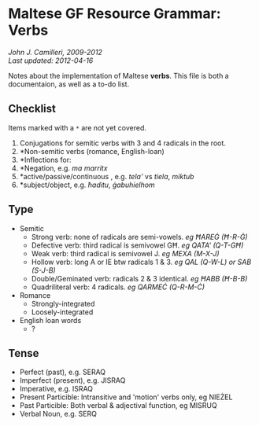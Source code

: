# Maltese GF Resource Grammar: Verbs
_John J. Camilleri, 2009-2012_  
_Last updated: 2012-04-16_

Notes about the implementation of Maltese **verbs**.
This file is both a documentaion, as well as a to-do list.

## Checklist

Items marked with a `*` are not yet covered.

1. Conjugations for semitic verbs with 3 and 4 radicals in the root.
1. *Non-semitic verbs (romance, English-loan)
1. *Inflections for:
  1. *Negation, e.g. _ma marritx_
  1. *active/passive/continuous , e.g. _tela'_ vs _tiela_, _miktub_
  1. *subject/object, e.g. _ħaditu_, _ġabuhielhom_

## Type

- Semitic
  - Strong verb: none of radicals are semi-vowels. _eg ĦAREĠ (Ħ-R-Ġ)_
  - Defective verb: third radical is semivowel GĦ. _eg QATA' (Q-T-GĦ)_
  - Weak verb: third radical is semivowel J. _eg MEXA (M-X-J)_
  - Hollow verb: long A or IE btw radicals 1 & 3. _eg QAL (Q-W-L) or SAB (S-J-B)_
  - Double/Geminated verb: radicals 2 & 3 identical. _eg ĦABB (Ħ-B-B)_
  - Quadriliteral verb: 4 radicals. _eg QARMEĊ (Q-R-M-Ċ)_
- Romance
  - Strongly-integrated
  - Loosely-integrated
- English loan words
  - ?

## Tense

- Perfect (past), e.g. SERAQ
- Imperfect (present), e.g. JISRAQ
- Imperative, e.g. ISRAQ
- Present Particible: Intransitive and 'motion' verbs only, eg NIEŻEL
- Past Particible: Both verbal & adjectival function, eg MISRUQ
- Verbal Noun, e.g. SERQ
